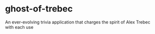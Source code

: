 # ghost-of-trebec
An ever-evolving trivia application that charges the spirit of Alex Trebec with each use